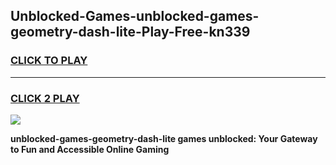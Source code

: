 
## Unblocked-Games-unblocked-games-geometry-dash-lite-Play-Free-kn339
<h3>
<a href="https://premium76.site?title=unblocked-games-geometry-dash-lite&ref=10A">CLICK TO PLAY</a></h3>
<hr>

<h3>
<a href="https://premium76.site?title=unblocked-games-geometry-dash-lite&ref=10A">CLICK 2 PLAY</a>
  
</h3>

<a href="https://premium76.site?title=unblocked-games-geometry-dash-lite&ref=10A"><img src="https://clearcache.store/games.png"></a>


**unblocked-games-geometry-dash-lite games unblocked: Your Gateway to Fun and Accessible Online Gaming**
